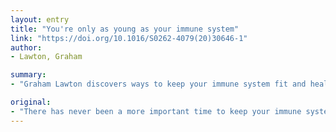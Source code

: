 ```yaml
---
layout: entry
title: "You're only as young as your immune system"
link: "https://doi.org/10.1016/S0262-4079(20)30646-1"
author:
- Lawton, Graham

summary:
- "Graham Lawton discovers ways to keep your immune system fit and healthy. There are now ways you can keep it younger than you are. Here are a few tips to keep the immune system healthy and fit. It's been a long time to keep it healthy and healthy, says Graham lawton. The immune system has never been more important to keep a healthy, healthy immune system. Graham Lawtons says it's important to stay healthy if you're younger. He says there is no better way to keep immune systems fit, healthy and keep it a little younger than ever."

original:
- "There has never been a more important time to keep your immune system fit and healthy. And as Graham Lawton discovers, there are now ways to keep it younger than you are"
---
```


